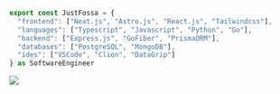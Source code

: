 ```ts
export const JustFossa = {
  "frontend": ["Next.js", "Astro.js", "React.js", "Tailwindcss"],
  "languages": ["Typescript", "Javascript", "Python", "Go"],
  "backend": ["Express.js", "GoFiber", "PrismaORM"],
  "databases": ["PostgreSQL", "MongoDB"],
  "ides": ["VSCode", "Clion", "DataGrip"]
} as SoftwareEngineer
```

![](https://github-readme-streak-stats.herokuapp.com/?user=justfossa&theme=shadow_blue&hide_border=false)


